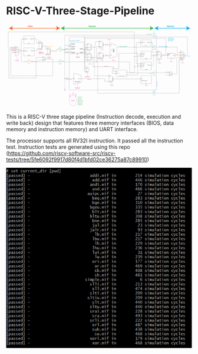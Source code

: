# RISC-V-Three-Stage-Pipeline

![Screenshot](RISC_V_Design.png)

This is a RISC-V three stage pipeline (Instruction decode, execution and write back) design that features three memory interfaces (BIOS, data memory and instruction memory) and UART interface. 

The processor supports all RV32I instruction. It passed all the instruction test. Instruction tests are generated using this repo (https://github.com/riscv-software-src/riscv-tests/tree/5fe6092f9917d80f4d1bfd02ce36275a87c89910)


![Screenshot](testpass.png)

